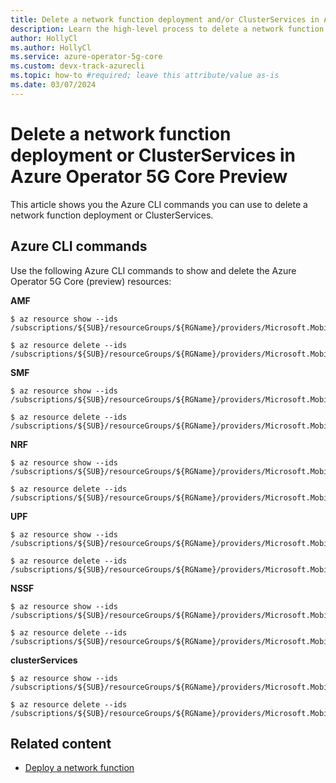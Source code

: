 ```yaml
---
title: Delete a network function deployment and/or ClusterServices in Azure Operator 5G Core Preview
description: Learn the high-level process to delete a network function deployment and/or ClusterServices.
author: HollyCl
ms.author: HollyCl
ms.service: azure-operator-5g-core
ms.custom: devx-track-azurecli
ms.topic: how-to #required; leave this attribute/value as-is
ms.date: 03/07/2024
---
```

# Delete a network function deployment or ClusterServices in Azure Operator 5G Core Preview

This article shows you the Azure CLI commands you can use to delete a network function deployment or ClusterServices.

## Azure CLI commands

Use the following Azure CLI commands to show and delete the Azure Operator 5G Core (preview) resources:


**AMF**
```azurecli
$ az resource show --ids /subscriptions/${SUB}/resourceGroups/${RGName}/providers/Microsoft.MobilePacketCore/amfDeployments/${ResourceName}  

$ az resource delete --ids /subscriptions/${SUB}/resourceGroups/${RGName}/providers/Microsoft.MobilePacketCore/amfDeployments/${ResourceName}
```

**SMF**
```azurecli
$ az resource show --ids /subscriptions/${SUB}/resourceGroups/${RGName}/providers/Microsoft.MobilePacketCore/smfDeployments/${ResourceName}

$ az resource delete --ids /subscriptions/${SUB}/resourceGroups/${RGName}/providers/Microsoft.MobilePacketCore/smfDeployments/${ResourceName}
```

**NRF**
```azurecli
$ az resource show --ids /subscriptions/${SUB}/resourceGroups/${RGName}/providers/Microsoft.MobilePacketCore/nrfDeployments/${ResourceName}  

$ az resource delete --ids /subscriptions/${SUB}/resourceGroups/${RGName}/providers/Microsoft.MobilePacketCore/nrfDeployments/${ResourceName}
```

**UPF**
```azurecli
$ az resource show --ids /subscriptions/${SUB}/resourceGroups/${RGName}/providers/Microsoft.MobilePacketCore/upfDeployments/${ResourceName}  

$ az resource delete --ids /subscriptions/${SUB}/resourceGroups/${RGName}/providers/Microsoft.MobilePacketCore/upfDeployments/${ResourceName}
```
**NSSF**
```azurecli
$ az resource show --ids /subscriptions/${SUB}/resourceGroups/${RGName}/providers/Microsoft.MobilePacketCore/nssfDeployments/${ResourceName}  

$ az resource delete --ids /subscriptions/${SUB}/resourceGroups/${RGName}/providers/Microsoft.MobilePacketCore/nssfDeployments/${ResourceName}
```

**clusterServices**
```azurecli
$ az resource show --ids /subscriptions/${SUB}/resourceGroups/${RGName}/providers/Microsoft.MobilePacketCore/clusterServices/${ResourceName}  

$ az resource delete --ids /subscriptions/${SUB}/resourceGroups/${RGName}/providers/Microsoft.MobilePacketCore/clusterServices/${ResourceName}
```
 
## Related content

- [Deploy a network function](how-to-deploy-network-functions.md)
